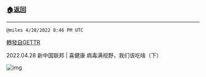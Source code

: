 ###  [:house:返回](README.md)
---


`@miles 4/28/2022 8:46 PM UTC`

[轉發自GETTR](https://gettr.com/post/p17htyr7be6)

2022.04.28  新中国联邦 | 喜健康  病毒满视野，我们该吃啥（下）

![img](https://media.gettr.com/group18/origin/2022/04/28/20/5cf24e7d-6a19-6b53-1355-3b2d6c21243a/6383d6c383a688bc0ce747d8282e44b3.jpeg)
